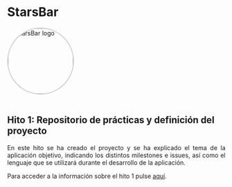 # StarsBar

<img src="https://github.com/user-attachments/assets/17ce8bae-f4b7-434e-bb4b-ec007a032e69" alt="StarsBar logo" style="width:150px; height:150px; border-radius:50%; border: 2px solid #ccc;"/>
<br><br>

## Hito 1: Repositorio de prácticas y definición del proyecto

<p align="justify">
  En este hito se ha creado el proyecto y se ha explicado el tema de la aplicación objetivo, indicando los distintos milestones e issues, así como el lenguaje que se utilizará durante el desarrollo de la aplicación.

  Para acceder a la información sobre el hito 1 pulse [aquí](./doc/hito1.md).
</p>
